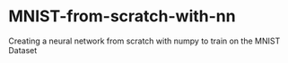 # MNIST-from-scratch-with-nn
Creating a neural network from scratch with numpy to train on the MNIST Dataset
